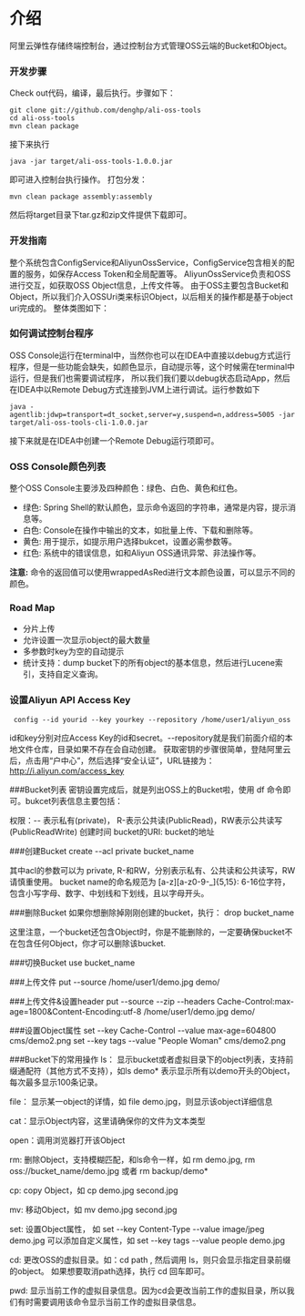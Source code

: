 介绍
====================================
阿里云弹性存储终端控制台，通过控制台方式管理OSS云端的Bucket和Object。


### 开发步骤
Check out代码，编译，最后执行。步骤如下：

    git clone git://github.com/denghp/ali-oss-tools
    cd ali-oss-tools
    mvn clean package

接下来执行

    java -jar target/ali-oss-tools-1.0.0.jar
即可进入控制台执行操作。
打包分发：

    mvn clean package assembly:assembly
然后将target目录下tar.gz和zip文件提供下载即可。

### 开发指南
整个系统包含ConfigService和AliyunOssService，ConfigService包含相关的配置的服务，如保存Access Token和全局配置等。
AliyunOssService负责和OSS进行交互，如获取OSS Object信息，上传文件等。
由于OSS主要包含Bucket和Object，所以我们介入OSSUri类来标识Object，以后相关的操作都是基于object uri完成的。
整体类图如下：

### 如何调试控制台程序
OSS Console运行在terminal中，当然你也可以在IDEA中直接以debug方式运行程序，但是一些功能会缺失，如颜色显示，自动提示等，这个时候需在terminal中运行，但是我们也需要调试程序，
所以我们我们要以debug状态启动App，然后在IDEA中以Remote Debug方式连接到JVM上进行调试。运行参数如下

    java -agentlib:jdwp=transport=dt_socket,server=y,suspend=n,address=5005 -jar target/ali-oss-tools-cli-1.0.0.jar
接下来就是在IDEA中创建一个Remote Debug运行项即可。


### OSS Console颜色列表
整个OSS Console主要涉及四种颜色：绿色、白色、黄色和红色。

* 绿色: Spring Shell的默认颜色，显示命令返回的字符串，通常是内容，提示消息等。
* 白色: Console在操作中输出的文本，如批量上传、下载和删除等。
* 黄色: 用于提示，如提示用户选择bukcet，设置必需参数等。
* 红色: 系统中的错误信息，如和Aliyun OSS通讯异常、非法操作等。

**注意:** 命令的返回值可以使用wrappedAsRed进行文本颜色设置，可以显示不同的颜色。

### Road Map

* 分片上传
* 允许设置一次显示object的最大数量
* 多参数时key为空的自动提示
* 统计支持：dump bucket下的所有object的基本信息，然后进行Lucene索引，支持自定义查询。

### 设置Aliyun API Access Key
     config --id yourid --key yourkey --repository /home/user1/aliyun_oss

id和key分别对应Access Key的id和secret。--repository就是我们前面介绍的本地文件仓库，目录如果不存在会自动创建。 获取密钥的步骤很简单，登陆阿里云后，点击用“户中心”，然后选择“安全认证”，URL链接为：http://i.aliyun.com/access_key

###Bucket列表
密钥设置完成后，就是列出OSS上的Bucket啦，使用 df 命令即可。bukcet列表信息主要包括：

权限：-- 表示私有(private)， R-表示公共读(PublicRead)，RW表示公共读写(PublicReadWrite)
创建时间
bucket的URI: bucket的地址

###创建Bucket
     create --acl private bucket_name

 其中acl的参数可以为 private, R-和RW，分别表示私有、公共读和公共读写，RW请慎重使用。 bucket name的命名规范为 [a-z][a-z0-9-_]{5,15}: 6-16位字符，包含小写字母、数字、中划线和下划线，且以字母开头。

###删除Bucket
如果你想删除掉刚刚创建的bucket，执行：
     drop bucket_name

这里注意，一个bucket还包含Object时，你是不能删除的，一定要确保bucket不在包含任何Object，你才可以删除该bucket.

###切换Bucket
     use bucket_name

###上传文件
     put --source /home/user1/demo.jpg  demo/

###上传文件&设置header
     put --source --zip --headers Cache-Control:max-age=1800&Content-Encoding:utf-8 /home/user1/demo.jpg  demo/

###设置Object属性
     set --key Cache-Control --value max-age=604800 cms/demo2.png
     set --key tags --value "People Woman" cms/demo2.png

###Bucket下的常用操作
ls： 显示bucket或者虚拟目录下的object列表，支持前缀通配符（其他方式不支持），如ls demo* 表示显示所有以demo开头的Object，每次最多显示100条记录。

file： 显示某一object的详情，如 file demo.jpg，则显示该object详细信息

cat：显示Object内容，这里请确保你的文件为文本类型

open：调用浏览器打开该Object

rm: 删除Object，支持模糊匹配，和ls命令一样，如 rm demo.jpg, rm oss://bucket_name/demo.jpg 或者 rm backup/demo*

cp: copy Object，如 cp demo.jpg second.jpg

mv: 移动Object，如 mv demo.jpg second.jpg

set: 设置Object属性， 如 set --key Content-Type --value image/jpeg demo.jpg 可以添加自定义属性，如 set --key tags --value people demo.jpg

cd: 更改OSS的虚拟目录。如：cd path , 然后调用 ls，则只会显示指定目录前缀的object。 如果想要取消path选择，执行 cd 回车即可。

pwd: 显示当前工作的虚拟目录信息。因为cd会更改当前工作的虚拟目录，所以我们有时需要调用该命令显示当前工作的虚拟目录信息。

